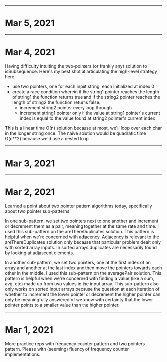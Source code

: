 
***
# Mar 5, 2021

***
# Mar 4, 2021
Having difficulty intuiting the two-pointers (or frankly any) solution to isSubsequence. Here's my best shot at articulating the high-level strategy here.
- use two pointers, one for each input string, each initialized at index 0
- create a race condition wherein if the string1 pointer reaches the length of string1 the function returns true and if the string2 pointer reaches the length of string2 the function returns false.
  - increment string2 pointer every loop through
  - increment string1 pointer only if the value at string1 pointer's current index is equal to the value found at string2 pointer's current index

This is a linear time O(n) solution because at most, we'll loop over each char in the longer string once.
The naive solution would be quadratic time O(n**2) because we'd use a nested loop
***
# Mar 3, 2021

***
# Mar 2, 2021
Learned a point about two pointer pattern algorithms today, specifically about two pointer sub-patterns.

In one sub-pattern, we set two pointers next to one another and increment or decrement them as a pair, meaning together at the same rate and time. I used this sub-pattern on the areThereDuplicates solution. This pattern is helpful when we're concerned with adjacency. Adjacency is relevant to the areThereDuplicates solution only because that particular problem dealt only with sorted array inputs. In sorted arrays duplicates are necessarily found by looking at adjascent elements.

In another sub-pattern, we set two pointers, one at the first index of an array and another at the last index and then move the pointers towards each other in the middle. I used this sub-pattern on the averagePair solution. This pattern is helpful when we're concerned with finding a value (like a sum, avg, etc) made up from two values in the input array. This sub-pattern also only works on sorted input arrays because the question at each iteration of whether to increment the lower pointer or decrement the higher pointer can only be meaningfully answered of we know with certainty that the lower pointer points to a smaller value than the higher pointer.

***
# Mar 1, 2021
More practice reps with frequency counter pattern and two pointers pattern.
Please with (seeming) fluency of frequency counter implementations.
